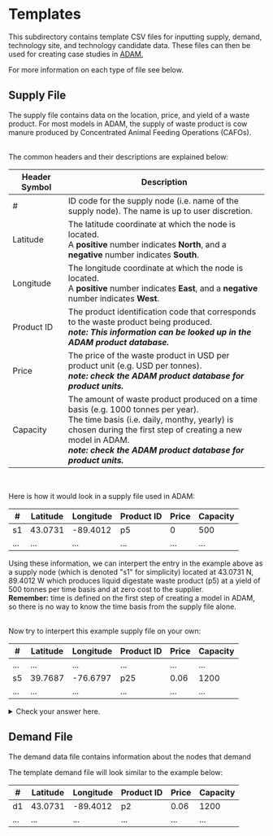 # Templates 

This subdirectory contains template CSV files for inputting supply, demand, technology site, and technology candidate data. These files can then be used for creating case studies in [ADAM.](http://54.208.179.171:8000/)

For more information on each type of file see below.

## Supply File 

The supply file contains data on the location, price, and yield of a waste product. 
For most models in ADAM, the supply of waste product is cow manure produced by Concentrated Animal Feeding Operations (CAFOs). <br>

<br>
The common headers and their descriptions are explained below: 
<br>

| Header Symbol | Description |
| ------------- | ------------- | 
| # | ID code for the supply node (i.e. name of the supply node). The name is up to user discretion. |
| Latitude | The latitude coordinate at which the node is located. <br> A **positive** number indicates **North**, and a **negative** number indicates **South**. |
| Longitude | The longitude coordinate at which the node is located. <br> A **positive** number indicates **East**, and a **negative** number indicates **West**. |
| Product ID | The product identification code that corresponds to the waste product being produced. <br>*__note: This information can be looked up in the ADAM product database.__* |
| Price | The price of the waste product in USD per product unit (e.g. USD per tonnes). <br> ***note: check the ADAM product database for product units.***  |
| Capacity | The amount of waste product produced on a time basis (e.g. 1000 tonnes per year). <br> The time basis (i.e. daily, monthy, yearly) is chosen during the first step of creating a new model in ADAM.  <br> *__note: check the ADAM product database for product units.__* |

<br>


Here is how it would look in a supply file used in ADAM: 

| # | Latitude | Longitude | Product ID | Price | Capacity |
| ------------- | ------------- | ------------- | ------------- | ------------- | ------------- |
| s1 | 43.0731 | -89.4012 | p5 | 0 | 500 |
| ...  | ... | ...  | ... | ...  | ... |

Using these information, we can interpert the entry in the example above as a supply node (which is denoted "s1" for simplicity) located at 43.0731 N, 89.4012 W which produces 
liquid digestate waste product (p5) at a yield of 500 tonnes per time basis and at zero cost to the supplier.  
**Remember:** time is defined on the first step of creating a model in ADAM, so there is no way to know the time basis from the supply file alone.

<br>
Now try to interpert this example supply file on your own: 

| # | Latitude | Longitude | Product ID | Price | Capacity |
| ------------- | ------------- | ------------- | ------------- | ------------- | ------------- |
| ...  | ... | ...  | ... | ...  | ... |
| s5 | 39.7687 | -76.6797 | p25 | 0.06 | 1200 |
| ...  | ... | ...  | ... | ...  | ... |

<details> 
  <summary>Check your answer here.</summary>
  
  The answer expained. 

</details>

## Demand File 

The demand data file contains information about the nodes that demand

The template demand file will look similar to the example below: 

| # | Latitude | Longitude | Product ID | Price | Capacity |
| ------------- | ------------- | ------------- | ------------- | ------------- | ------------- |
| d1 | 43.0731 | -89.4012 | p2 | 0.06 | 1200 |
| ...  | ... | ...  | ... | ...  | ... |



